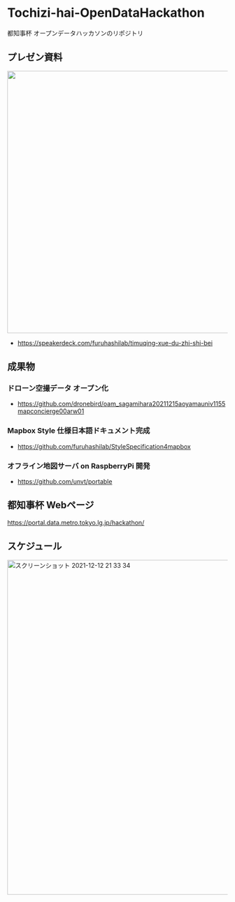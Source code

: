 # Tochizi-hai-OpenDataHackathon
都知事杯  オープンデータハッカソンのリポジトリ


## プレゼン資料
<a href="https://speakerdeck.com/furuhashilab/timuqing-xue-du-zhi-shi-bei"><img src="https://user-images.githubusercontent.com/416977/146668565-135ecc38-f348-4c52-ba6d-a90a23a23fb2.jpg" width="600" /></a>
* https://speakerdeck.com/furuhashilab/timuqing-xue-du-zhi-shi-bei


## 成果物

### ドローン空撮データ オープン化
* https://github.com/dronebird/oam_sagamihara20211215aoyamauniv1155mapconcierge00arw01

### Mapbox Style 仕様日本語ドキュメント完成
* https://github.com/furuhashilab/StyleSpecification4mapbox

### オフライン地図サーバ on RaspberryPi 開発
* https://github.com/unvt/portable



## 都知事杯 Webページ
https://portal.data.metro.tokyo.lg.jp/hackathon/

## スケジュール
<img width="766" alt="スクリーンショット 2021-12-12 21 33 34" src="https://user-images.githubusercontent.com/29940264/145712398-20cf0696-f115-4c49-8b93-3c86a17b88f1.png">
